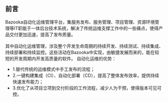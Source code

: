 ## 前言

Bazooka自动化运维管理平台，集服务发布、服务管理、项目管理、资源环境管理等IT职能于一体后台技术系统，解决了传统运维支撑工作中的一些痛点，使得产品交付更加迅速，提高了发布质量。
<br> </br>
其中自动化运维管理，涉及整个开发生命周期的持续开发、持续测试、持续集成、持续部署和持续监控。这些活动在Bazooka中实现，由敏捷发展而来的，能在较短的开发周期内开发高质量的软件。
自动化运维的优势：
- 1.替代传统的运维模式中手工发布的流程；
- 2.一键构建集成（CI）、自动化部署（CD），提高了整体发布效率，提供持续快速发布能力；
- 3.优化了从项目立项到交付阶段的工作流程，减少人为干预，使得版本可见可控。